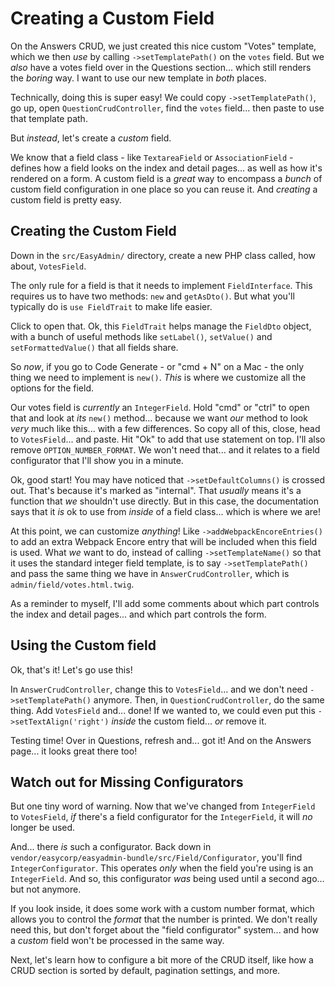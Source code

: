 # Creating a Custom Field

On the Answers CRUD, we just created this nice custom "Votes" template, which we
then *use* by calling `->setTemplatePath()` on the `votes` field. But we *also* have
a votes field over in the Questions section... which still renders the *boring* way.
I want to use our new template in *both* places.

Technically, doing this is super easy! We could copy `->setTemplatePath()`,
go up, open `QuestionCrudController`, find the `votes` field... then paste to
use that template path.

But *instead*, let's create a *custom* field.

We know that a field class - like `TextareaField` or `AssociationField` - defines
how a field looks on the index and detail pages... as well as how it's rendered
on a form. A custom field is a *great* way to encompass a *bunch* of custom field
configuration in one place so you can reuse it. And *creating* a custom field is
pretty easy.

## Creating the Custom Field

Down in the `src/EasyAdmin/` directory, create a new PHP class called, how about,
`VotesField`.

The only rule for a field is that it needs to implement `FieldInterface`. This requires
us to have two methods: `new` and `getAsDto()`. But what you'll typically do is
`use FieldTrait` to make life easier.

Click to open that. Ok, this `FieldTrait` helps manage the `FieldDto` object, with
a bunch of useful methods like `setLabel()`, `setValue()` and `setFormattedValue()`
that all fields share.

So *now*, if you go to Code Generate - or "cmd + N" on a Mac - the only thing we
need to implement is `new()`. *This* is where we customize all the options
for the field.

Our votes field is *currently* an `IntegerField`. Hold "cmd" or "ctrl"
to open that and look at *its* `new()` method... because we want *our* method to
look *very* much like this... with a few differences. So copy all of this, close,
head to `VotesField`... and paste. Hit "Ok" to add that use statement on top.
I'll also remove `OPTION_NUMBER_FORMAT`. We won't need that... and it relates to
a field configurator that I'll show you in a minute.

Ok, good start! You may have noticed that `->setDefaultColumns()` is crossed
out. That's because it's marked as "internal". That *usually* means it's a function
that *we* shouldn't use directly. But in this case, the documentation says that
it *is* ok to use from *inside* of a field class... which is where we are!

At this point, we can customize *anything*! Like `->addWebpackEncoreEntries()` to
add an extra Webpack Encore entry that will be included when this field is used.
What *we* want to do, instead of calling `->setTemplateName()` so that it uses
the standard integer field template, is to say `->setTemplatePath()` and pass the
same thing we have in `AnswerCrudController`, which is `admin/field/votes.html.twig`.

As a reminder to myself, I'll add some comments about which part controls the
index and detail pages... and which part controls the form.

## Using the Custom field

Ok, that's it! Let's go use this!

In `AnswerCrudController`, change this to `VotesField`... and we don't need
`->setTemplatePath()` anymore. Then, in `QuestionCrudController`, do the same thing.
Add `VotesField` and... done! If we wanted to, we could even put this
`->setTextAlign('right')` *inside* the custom field... *or* remove it.

Testing time! Over in Questions, refresh and... got it! And on the Answers page...
it looks great there too!

## Watch out for Missing Configurators

But one tiny word of warning. Now that we've changed from `IntegerField` to
`VotesField`, *if* there's a field configurator for the `IntegerField`, it will
*no* longer be used.

And... there *is* such a configurator. Back down in
`vendor/easycorp/easyadmin-bundle/src/Field/Configurator`, you'll find
`IntegerConfigurator`. This operates *only* when the field you're using is an
`IntegerField`. And so, this configurator *was* being used until a second ago... but
not anymore.

If you look inside, it does some work with a custom number format, which allows
you to control the *format* that the number is printed. We don't really need this,
but don't forget about the "field configurator" system... and how a *custom*
field won't be processed in the same way.

Next, let's learn how to configure a bit more of the CRUD itself, like how a CRUD
section is sorted by default, pagination settings, and more.
